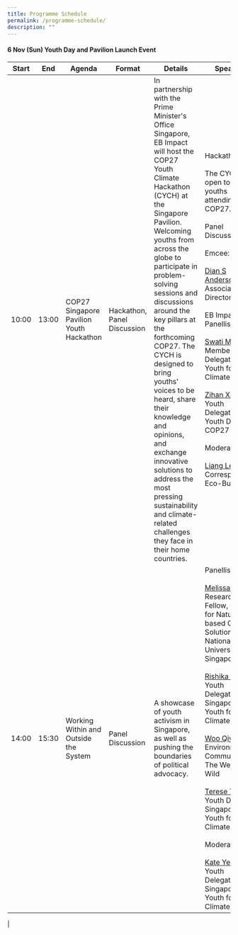 ```yaml
---
title: Programme Schedule
permalink: /programme-schedule/
description: ""
---
```

#### 6 Nov (Sun) Youth Day and Pavilion Launch Event
| Start | End | Agenda | Format | Details | Speakers |
| --- | --- | --- | --- | --- | --- |
| 10:00 | 13:00 | COP27 Singapore Pavilion Youth Hackathon | Hackathon, Panel Discussion | In partnership with the Prime Minister's Office Singapore, EB Impact will host the COP27 Youth Climate Hackathon (CYCH) at the Singapore Pavilion. Welcoming youths from across the globe to participate in problem-solving sessions and discussions around the key pillars at the forthcoming COP27. The CYCH is designed to bring youths' voices to be heard, share their knowledge and opinions, and exchange innovative solutions to address the most pressing sustainability and climate-related challenges they face in their home countries. | Hackathon: <br> <br> The CYCH is open to all youths attending COP27. <br> <br>Panel Discussion: <br><br> Emcee: <br><br> [Dian S Anderson](https://www.cop-pavilion.gov.sg/Site/PartnerProgrammes), Associate Director, <br><br> EB Impact Panellists: <br><br> [Swati Mandloi](https://www.cop-pavilion.gov.sg/Site/PartnerProgrammes), Member, Youth Delegate, Youth for Climate Action <br><br> [Zihan Xuan](https://www.cop-pavilion.gov.sg/Site/PartnerProgrammes), Youth Delegate, Youth Delegate COP27 Egypt <br><br> Moderator: <br><br> [Liang Lei](https://www.cop-pavilion.gov.sg/Site/PartnerProgrammes), Correspondent, Eco-Business|
| 14:00 | 15:30 | Working Within and Outside the System| Panel Discussion | A showcase of youth activism in Singapore, as well as pushing the boundaries of political advocacy.| Panellists:<br><br> [Melissa Low](https://www.cop-pavilion.gov.sg/Site/PartnerProgrammes), Research Fellow, Centre for Nature-based Climate Solutions, National University of Singapore <br><br> [Rishika Selvan](https://www.cop-pavilion.gov.sg/Site/PartnerProgrammes), Youth Delegate, Singapore Youth for Climate Action <br><br> [Woo Qiyun](https://www.cop-pavilion.gov.sg/Site/PartnerProgrammes), Environmental Communicator, The Weird and Wild<br><br> [Terese Teoh](https://www.cop-pavilion.gov.sg/Site/PartnerProgrammes), Youth Delgate, Singapore Youth for Climate Action <br><br>Moderator:<br><br>[Kate Yeo](https://www.cop-pavilion.gov.sg/Site/PartnerProgrammes), Youth Delegate, Singapore Youth for Climate Action
|